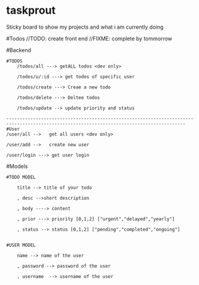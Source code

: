 # taskprout
Sticky board to show my projects and what i am currently doing


#Todos
//TODO: create front end
//FIXME: complete by tommorrow



#Backend

    #TODOS
        /todos/all ---> getALL todos <dev only>

        /todos/u/:id ---> get todos of specific user

        /todos/create ---> Creae a new todo

        /todos/delete ---> Deltee todos

        /todos/update --> update priority and status

    -----------------------------------------------------------------------------------------------------------------------------------------
    #User
    /user/all -->   get all users <dev only>

    /user/add -->   create new user

    /user/login ---> get user login 





#Models

    #TODO MODEL

        title --> title of your todo

        , desc -->short description

        , body ----> content 

        , prior ---> priority [0,1,2] ["urgent","delayed","yearly"]

        , status --> status [0,1,2] ["pending","completed","ongoing"]


    #USER MODEL

        name --> name of the user

        , password --> password of the user

        , username  --> username of the user